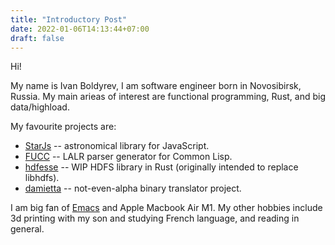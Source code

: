 ```yaml
---
title: "Introductory Post"
date: 2022-01-06T14:13:44+07:00
draft: false
---
```

Hi!

My name is Ivan Boldyrev, I am software engineer born in Novosibirsk, Russia.  My main arieas of interest are functional programming, Rust, and big data/highload.

My favourite projects are:

  * [StarJs](https://github.com/monoid/starjs) -- astronomical library for JavaScript.
  * [FUCC](https://github.com/monoid/fucc) -- LALR parser generator for Common Lisp.
  * [hdfesse](https://github.com/monoid/hdfesse) -- WIP HDFS library in Rust (originally intended to replace libhdfs).
  * [damietta](https://github.com/monoid/damietta) -- not-even-alpha binary translator project.

I am big fan of [Emacs](https://www.gnu.org/software/emacs/) and Apple Macbook Air M1.  My other hobbies include 3d printing with my son and studying French language, and reading in general.
